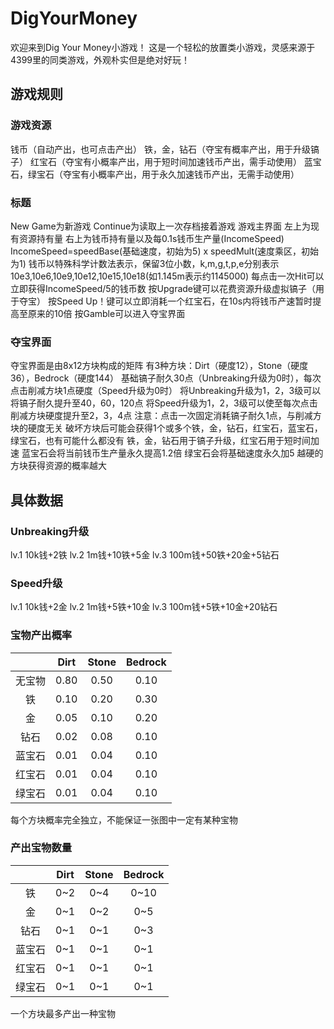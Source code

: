 # DigYourMoney
欢迎来到Dig Your Money小游戏！
这是一个轻松的放置类小游戏，灵感来源于4399里的同类游戏，外观朴实但是绝对好玩！


## 游戏规则

### 游戏资源
钱币（自动产出，也可点击产出）
铁，金，钻石（夺宝有概率产出，用于升级镐子）
红宝石（夺宝有小概率产出，用于短时间加速钱币产出，需手动使用）
蓝宝石，绿宝石（夺宝有小概率产出，用于永久加速钱币产出，无需手动使用）

### 标题
New Game为新游戏
Continue为读取上一次存档接着游戏
游戏主界面
左上为现有资源持有量
右上为钱币持有量以及每0.1s钱币生产量(IncomeSpeed)
IncomeSpeed=speedBase(基础速度，初始为5) x speedMult(速度乘区，初始为1) 
钱币以特殊科学计数法表示，保留3位小数，k,m,g,t,p,e分别表示10e3,10e6,10e9,10e12,10e15,10e18(如1.145m表示约1145000)
每点击一次Hit可以立即获得IncomeSpeed/5的钱币数
按Upgrade键可以花费资源升级虚拟镐子（用于夺宝）
按Speed Up！键可以立即消耗一个红宝石，在10s内将钱币产速暂时提高至原来的10倍
按Gamble可以进入夺宝界面

### 夺宝界面
夺宝界面是由8x12方块构成的矩阵
有3种方块：Dirt（硬度12），Stone（硬度36），Bedrock（硬度144）
基础镐子耐久30点（Unbreaking升级为0时），每次点击削减方块1点硬度（Speed升级为0时）
将Unbreaking升级为1，2，3级可以将镐子耐久提升至40，60，120点
将Speed升级为1，2，3级可以使至每次点击削减方块硬度提升至2，3，4点
注意：点击一次固定消耗镐子耐久1点，与削减方块的硬度无关
破坏方块后可能会获得1个或多个铁，金，钻石，红宝石，蓝宝石，绿宝石，也有可能什么都没有
铁，金，钻石用于镐子升级，红宝石用于短时间加速
蓝宝石会将当前钱币生产量永久提高1.2倍
绿宝石会将基础速度永久加5
越硬的方块获得资源的概率越大


## 具体数据

### Unbreaking升级
lv.1 10k钱+2铁
lv.2 1m钱+10铁+5金
lv.3 100m钱+50铁+20金+5钻石

### Speed升级
lv.1 10k钱+2金
lv.2 1m钱+5铁+10金
lv.3 100m钱+5铁+10金+20钻石

### 宝物产出概率

|         |   Dirt  |  Stone  | Bedrock |
| :-----: | :-----: | :-----: | :-----: |
| 无宝物   |  0.80 |   0.50    |  0.10  |
| 铁       |  0.10 |   0.20    |  0.30  |
| 金       |  0.05 |   0.10    |  0.20  |
| 钻石     |  0.02 |   0.08    |  0.10  |
| 蓝宝石   |  0.01 |   0.04    |  0.10  |
| 红宝石   |  0.01 |   0.04    |  0.10  |
| 绿宝石   |  0.01 |   0.04    |  0.10  |
每个方块概率完全独立，不能保证一张图中一定有某种宝物

### 产出宝物数量
|         |   Dirt  |  Stone  | Bedrock |
| :-----: | :-----: | :-----: | :-----: |
| 铁       |  0~2 |   0~4    |  0~10  |
| 金       |  0~1 |   0~2    |  0~5   |
| 钻石     |  0~1 |   0~1    |  0~3   |
| 蓝宝石   |  0~1 |   0~1    |  0~1   | 
| 红宝石   |  0~1 |   0~1    |  0~1   |
| 绿宝石   |  0~1 |   0~1    |  0~1   |
一个方块最多产出一种宝物





